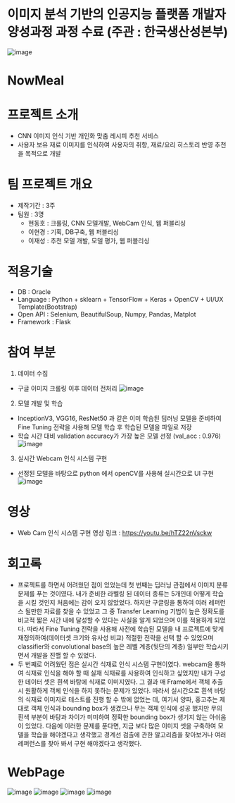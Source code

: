 # 이미지 분석 기반의 인공지능 플랫폼 개발자 양성과정 과정 수료 (주관 : 한국생산성본부)
![image](https://github.com/HyunDongHo/NowMeal/assets/46379443/0673abc6-d22a-4068-a20e-0d8c6913a437)

# NowMeal

# 프로젝트 소개 
- CNN 이미지 인식 기반 개인화 맞춤 레시피 추천 서비스
- 사용자 보유 재료 이미지를 인식하여 사용자의 취향, 재료/요리 히스토리 반영 추천을 목적으로 개발

# 팀 프로젝트 개요 
- 제작기간 : 3주
- 팀원 : 3명
  - 현동호 : 크롤링, CNN 모델개발, WebCam 인식, 웹 퍼블리싱
  - 이현경 : 기획, DB구축, 웹 퍼블리싱
  - 이재성 : 추천 모델 개발, 모델 평가, 웹 퍼블리싱
  
# 적용기술 
- DB : Oracle
- Language : Python + sklearn +  TensorFlow + Keras + OpenCV + UI/UX Template(Bootstrap)
- Open API : Selenium, BeautifulSoup, Numpy, Pandas, Matplot
- Framework : Flask

# 참여 부분
1. 데이터 수집 
- 구글 이미지 크롤링 이후 데이터 전처리 
  ![image](https://github.com/HyunDongHo/NowMeal/assets/46379443/b1e4833b-2db2-44bb-a387-bf7a5532d2da)

2. 모델 개발 및 학습
- InceptionV3, VGG16, ResNet50 과 같은 이미 학습된 딥러닝 모델을 준비하여 Fine Tuning 전략을 사용해 모델 학습 후 학습된 모델을 파일로 저장 
- 학습 시간 대비 validation accuracy가 가장 높은 모델 선정 (val_acc : 0.976)
  ![image](https://github.com/HyunDongHo/NowMeal/assets/46379443/406a7db3-89ff-41f7-90c8-6e1c53d264c3)


3. 실시간 Webcam 인식 시스템 구현
- 선정된 모델을 바탕으로 python 에서 openCV를 사용해 실시간으로 UI 구현
![image](https://github.com/HyunDongHo/NowMeal/assets/46379443/60cfa7db-9f64-4681-89a9-fd088730b8ce)


# 영상 
- Web Cam 인식 시스템 구현 영상 링크 : https://youtu.be/hTZ22nVsckw

# 회고록 
- 프로젝트를 하면서 어려웠던 점이 있었는데 첫 번째는 딥러닝 관점에서 이미지 분류 문제를 푸는 것이였다. 내가 준비한 라벨링 된 데이터 종류는 5개인데 어떻게 학습을 시킬 것인지 처음에는 감이 오지 않았었다.
하지만 구글링을 통하여 여러 레퍼런스 될만한 자료를 찾을 수 있었고 그 중 Transfer Learning 기법이 높은 정확도를 비교적 짧은 시간 내에 달성할 수 있다는 사실을 알게 되었으며 이를 적용하게 되었다.
따라서 Fine Tuning 전략을 사용해 사전에 학습된 모델을 내 프로젝트에 맞게 재정의하여(데이터셋 크기와 유사성 비교) 적절한 전략을 선택 할 수 있었으며 classifier와 convolutional base의 높은 레벨 계층(뒷단의 계층) 일부만 학습시키면서
개발을 진핼 할 수 있었다.
- 두 번쨰로 어려웠던 점은 실시간 식재료 인식 시스템 구현이였다. webcam을 통하여 식재료 인식을 해야 할 때 실재 식재료를 사용하여 인식하고 싶었지만 내가 구성한 데이터 셋은 흰색 바탕에 식재료 이미지였다.
그 결과 매 Frame에서 객체 추출 시 원활하게 객체 인식을 하지 못하는 문제가 있었다. 따라서 실시간으로 흰색 바탕의 식재료 이미지로 테스트를 진행 할 수 밖에 없었는 데, 여기서 양파, 홍고추는 제대로 객체 인식과 bounding box가 생겼으나
무는 객체 인식에 성공 했지만 무의 흰색 부분이 바탕과 차이가 미미하여 정확한 bounding box가 생기지 않는 아쉬움이 있었다. 다음에 이러한 문제를 푼다면, 지금 보다 많은 이미지 셋을 구축하여 모델을 학습을 해야겠다고 생각했고
경계선 검출에 관한 알고리즘을 찾아보거나 여러 레퍼런스를 찾아 봐서 구현 해야겠다고 생각했다.  


# WebPage
![image](https://github.com/HyunDongHo/NowMeal/assets/46379443/e2ef0f92-c3c5-4816-8529-057593706b82)
![image](https://github.com/HyunDongHo/NowMeal/assets/46379443/d8ab251f-dab8-4fbe-9427-5cc57c234cda)
![image](https://github.com/HyunDongHo/NowMeal/assets/46379443/6251b49f-6618-4986-b0a4-f9e957762ed8)
![image](https://github.com/HyunDongHo/NowMeal/assets/46379443/198bd427-08fc-4bc9-a4c3-e463df35cb58)

